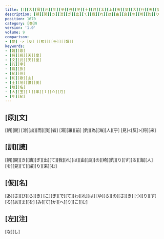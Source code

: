 ```yaml
---
title: [（][大][寳][元][年][辛][丑][冬][十][月][太][上][天][皇][大][行][天][皇][幸][紀][伊][國][時][歌][十][三][首][）]
description: [朝][開][き][漕][ぎ][出][て][我][れ][は][由][良][の][崎][釣][り][す][る][海][人][を][見][て][帰][り][来][む]
position: 1670
category: [巻]9
version: '1.0'
volume: 9
comparison:
- [變] -> [反] [[藍]][[壬]][[類]]
keywords:
- [雑][歌]
- [持][統][天][皇]
- [文][武][天][皇]
- [行][幸]
- [羈][旅]
- [紀][州]
- [和][歌][山]
- [土][地][讃][美]
- [地][名]
- [大][宝][１][年][１][０][月]
- [年][紀]
---
```


## [原][文]

[朝][開] [滂][出][而][我][者] [湯][羅][前] [釣][為][海][人][乎] [見]<[反]>[将][来]

## [訓][読]

[朝][開][き][漕][ぎ][出][て][我][れ][は][由][良][の][崎][釣][り][す][る][海][人][を][見][て][帰][り][来][む]

## [仮][名]

[あ][さ][び][ら][き] [こ][ぎ][で][て][わ][れ][は] [ゆ][ら][の][さ][き] [つ][り][す][る][あ][ま][を] [み][て][か][へ][り][こ][む]

## [左][注]

[な][し]

